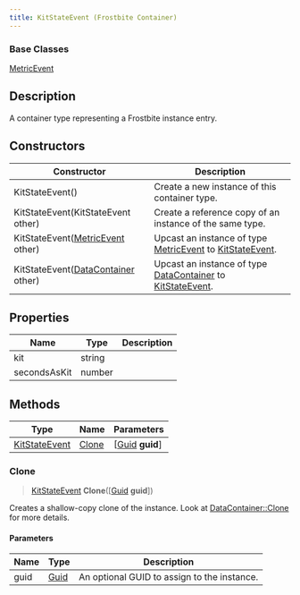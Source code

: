 ```yaml
---
title: KitStateEvent (Frostbite Container)
---
```

### Base Classes

[MetricEvent](MetricEvent)

## Description

A container type representing a Frostbite instance entry.

## Constructors

| Constructor                                                              | Description                                                                                                       |
| ------------------------------------------------------------------------ | ----------------------------------------------------------------------------------------------------------------- |
| KitStateEvent()                                                          | Create a new instance of this container type.                                                                     |
| KitStateEvent(KitStateEvent other)                                       | Create a reference copy of an instance of the same type.                                                          |
| KitStateEvent([MetricEvent](MetricEvent) other)                          | Upcast an instance of type [MetricEvent](MetricEvent) to [KitStateEvent](KitStateEvent).                          |
| KitStateEvent([DataContainer](/vext/ref/cls/shr/datacontainer) other) | Upcast an instance of type [DataContainer](/vext/ref/cls/shr/datacontainer) to [KitStateEvent](KitStateEvent). |

## Properties

| Name         | Type   | Description |
| ------------ | ------ | ----------- |
| kit          | string |             |
| secondsAsKit | number |             |

## Methods

| Type                           | Name            | Parameters                                     |
| ------------------------------ | --------------- | ---------------------------------------------- |
| [KitStateEvent](KitStateEvent) | [Clone](#clone) | \[[Guid](/vext/ref/cls/shr/guid) **guid**\] |

### Clone

> [KitStateEvent](KitStateEvent) **Clone**(\[[Guid](/vext/ref/cls/shr/guid) **guid**\])

Creates a shallow-copy clone of the instance. Look at [DataContainer::Clone](/vext/ref/cls/shr/datacontainer#clone) for more details.

#### Parameters

| Name | Type         | Description                                 |
| ---- | ------------ | ------------------------------------------- |
| guid | [Guid](Guid) | An optional GUID to assign to the instance. |
